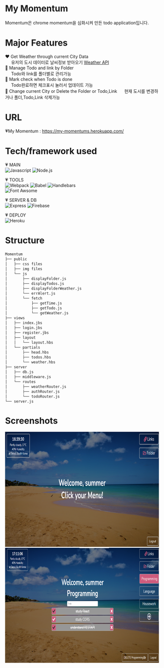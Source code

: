 # My Momentum

Momentum은 chrome momentum을 심화시켜 만든 todo application입니다.

# Major Features

❤ Get Weather through current City Data  
&nbsp;&nbsp;&nbsp;&nbsp; 유저의 도시 데이터로 날씨정보 받아오기 [Weather API](https://weatherstack.com/)  
🧡 Manage Todo and link by Folder  
&nbsp;&nbsp;&nbsp;&nbsp; Todo와 link를 폴더별로 관리가능  
💛 Mark check when Todo is done  
&nbsp;&nbsp;&nbsp;&nbsp; Todo완료하면 체크표시 눌러서 업데이트 가능  
💚 Change current City or Delete the Folder or Todo,Link
&nbsp;&nbsp;&nbsp;&nbsp; 현재 도시를 변경하거나 폴더,Todo,Link 삭제가능

# URL

💗My Momentum : <https://my-momentums.herokuapp.com/>

# Tech/framework used

💗 MAIN  
![Javascript](https://img.shields.io/badge/-Javascript-F7DF1E?style=for-the-badge&logo=Javascript&logoColor=white)
![Node.js](http://img.shields.io/badge/-Node.js-339933?style=for-the-badge&logo=Node.js&logoColor=white)

💗 TOOLS  
![Webpack](https://img.shields.io/badge/-Webpack-8DD6F9?style=for-the-badge&logo=Webpack&logoColor=white)
![Babel](https://img.shields.io/badge/-Babel-F9DC3E?style=for-the-badge&logo=Babel&logoColor=white)
![Handlebars](http://img.shields.io/badge/Node_view_Engine-Handlebars-FF69B4?style=for-the-badge&logo=Node.js&logoColor=white)  
![Font Awsome](https://img.shields.io/badge/-Font_Awesome-339AF0?style=for-the-badge&logo=Font_Awesome&logoColor=white)

💗 SERVER & DB  
![Express](https://img.shields.io/badge/-Express-191919?style=for-the-badge&logo=Node.js&logoColor=white)
![Firebase](https://img.shields.io/badge/-Firebase-orange?style=for-the-badge&logo=Firebase&logoColor=white)

💗 DEPLOY  
 ![Heroku](https://img.shields.io/badge/-Heroku-430098?style=for-the-badge&logo=Heroku&logoColor=white)

# Structure

```
Momentum
├── public
│   ├── css files
│   ├── img files
│   └── js
│       ├── displayFolder.js
│       ├── displayTodos.js
│       ├── displayFolderWeather.js
│       └── errAlert.js
│       └── fetch
│           ├── getTime.js
│           ├── getTodo.js
│           └── getWeather.js
├── views
│   ├── index.jbs
│   ├── login.jbs
│   ├── register.jbs
│   ├── layout
│   │   └── layout.hbs
│   └── partials
│       ├── head.hbs
│       ├── todos.hbs
│       └── weather.hbs
├── server
│   ├── db.js
│   ├── middleware.js
│   └── routes
│       ├── weatherRouter.js
│       ├── authRouter.js
│       └── todoRouter.js
└── server.js
```

# Screenshots

<img src="https://github.com/summer-kim/Momentum/blob/main/public/image/momentumMain.png" width="825" height="375">
<img src="https://github.com/summer-kim/Momentum/blob/main/public/image/momentumFolder.png" width="825" height="375">
